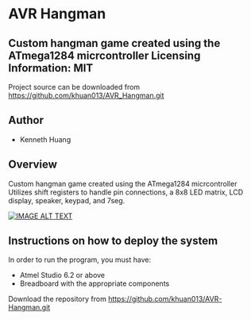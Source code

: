 
AVR Hangman
====
Custom hangman game created using the ATmega1284 micrcontroller
Licensing Information: MIT
---
Project source can be downloaded from https://github.com/khuan013/AVR_Hangman.git

Author
----
* Kenneth Huang



Overview
-------

Custom hangman game created using the ATmega1284 micrcontroller
Utilizes shift registers to handle pin connections, a 8x8 LED matrix, LCD display, speaker, keypad, and 7seg.

[![IMAGE ALT TEXT](http://i.imgur.com/qy0Q9DN.png)](https://youtube.com/watch?v=AusnKZ1tOjw "youtube link")

Instructions on how to deploy the system
-------

In order to run the program, you must have: 

* Atmel Studio 6.2 or above
* Breadboard with the appropriate components


Download the repository from https://github.com/khuan013/AVR-Hangman.git
